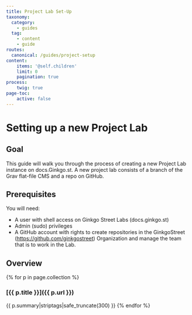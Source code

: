 ```yaml
---
title: Project Lab Set-Up
taxonomy:
  category: 
    - guides
  tag:
    - content
    - guide
routes:
  canonical: /guides/project-setup
content:
    items: '@self.children'
    limit: 0
    pagination: true
process:
    twig: true
page-toc:
    active: false
---
```


# Setting up a new Project Lab

## Goal

This guide will walk you through the process of creating a new Project Lab instance on docs.Ginkgo.st. A new project lab consists of a branch of the Grav flat-file CMS and a repo on GitHub.

## Prerequisites

You will need:

- A user with shell access on Ginkgo Street Labs (docs.ginkgo.st)
- Admin (sudo) privileges
- A GitHub account with rights to create repositories in the GinkgoStreet (https://github.com/ginkgostreet) Organization and manage the team that is to work in the Lab.

## Overview

{% for p in page.collection %}

### [{{ p.title }}]({{ p.url }})
{{ p.summary|striptags|safe_truncate(300) }}
{% endfor %}


